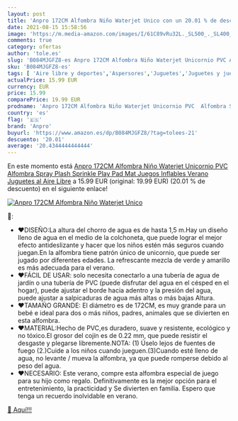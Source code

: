 ```yaml
---
layout: post
title: 'Anpro 172CM Alfombra Niño Waterjet Unico con un 20.01 % de descuento'
date: 2021-08-15 15:58:56
image: 'https://m.media-amazon.com/images/I/61C89vRu32L._SL500_._SL400_.jpg'
comments: true
category: ofertas
author: 'tole.es'
slug: 'B084MJGFZ8-es Anpro 172CM Alfombra Niño Waterjet Unicornio PVC Alfombra...'
sku: 'B084MJGFZ8-es'
tags: [ 'Aire libre y deportes','Aspersores','Juguetes','Juguetes y juegos','Piscinas de jardín y juegos acuáticos','anpro','juguetes', ]
actualPrice: 15.99 EUR
currency: EUR
price: 15.99
comparePrice: 19.99 EUR
prodname: 'Anpro 172CM Alfombra Niño Waterjet Unicornio PVC  Alfombra Spray Plash Sprinkle Play Pad Mat  Juegos Inflables Verano  Juguetes al Aire Libre'
country: 'es'
flag: '🇪🇸'
brand: 'Anpro'
buyurl: 'https://www.amazon.es/dp/B084MJGFZ8/?tag=tolees-21'
descuento: '20.01'
average: '20.4344444444444'
---
```


En este momento está [Anpro 172CM Alfombra Niño Waterjet Unicornio PVC  Alfombra Spray Plash Sprinkle Play Pad Mat  Juegos Inflables Verano  Juguetes al Aire Libre](https://www.amazon.es/dp/B084MJGFZ8/?tag=tolees-21) a 15.99 EUR (original: 19.99 EUR) (20.01 %  de descuento) en el siguiente enlace!

[![Anpro 172CM Alfombra Niño Waterjet Unico](https://m.media-amazon.com/images/I/61C89vRu32L._SL500_._SL400_.jpg)](https://www.amazon.es/dp/B084MJGFZ8/?tag=tolees-21)

🔎:

- ❤DISEÑO:La altura del chorro de agua es de hasta 1,5 m.Hay un diseño lleno de agua en el medio de la colchoneta, que puede lograr el mejor efecto antideslizante y hacer que los niños estén más seguros cuando juegan.En la alfombra tiene patrón único de unicornio, que puede ser jugado por diferentes edades. La refrescante mezcla de verde y amarillo es más adecuada para el verano.
- ❤FÁCIL DE USAR: solo necesita conectarlo a una tubería de agua de jardín o una tubería de PVC (puede disfrutar del agua en el césped en el hogar), puede ajustar el borde hacia adentro y la presión del agua, puede ajustar a salpicaduras de agua más altas o más bajas Altura.
- ❤TAMAÑO GRANDE: El diámetro es de 172CM, es muy grande para un bebé e ideal para dos o más niños, padres, animales que se divierten en esta alfombra.
- ❤MATERIAL:Hecho de PVC,es duradero, suave y resistente, ecológico y no tóxico.El grosor del cojín es de 0.22 mm, que puede resistir el desgaste y plegarse libremente.NOTA: (1) Úselo lejos de fuentes de fuego (2.)Cuide a los niños cuando jueguen.(3)Cuando esté lleno de agua, no levante / mueva la alfombra, ya que puede romperse debido al peso del agua.
- ❤NECESARIO: Este verano, compre esta alfombra especial de juego para su hijo como regalo. Definitivamente es la mejor opción para el entretenimiento, la practicidad y Se divierten en familia. Espero que tenga un recuerdo inolvidable en verano.

[🛒 Aquí!!!](https://www.amazon.es/dp/B084MJGFZ8/?tag=tolees-21)
